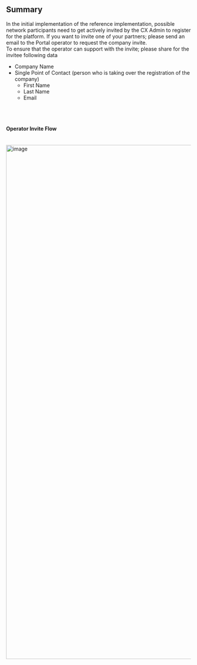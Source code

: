 ## Summary

In the initial implementation of the reference implementation, possible network participants need to get actively invited by the CX Admin to register for the platform.
If you want to invite one of your partners; please send an email to the Portal operator to request the company invite.  
To ensure that the operator can support with the invite; please share for the invitee following data

- Company Name
- Single Point of Contact (person who is taking over the registration of the company)
	- First Name
	- Last Name
	- Email

<br>
<br>

#### Operator Invite Flow
<br>
<img width="1399" alt="image" src="https://user-images.githubusercontent.com/94133633/217632513-4e4e262e-d134-4f41-942b-723761e3a814.png">

